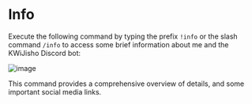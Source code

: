 # Info

Execute the following command by typing the prefix `!info` or the slash command `/info` to access some brief information about me and the KWiJisho Discord bot:

![image](https://github.com/monambike/kwijisho-discord-bot/assets/35270174/6994663c-0485-4424-9c92-2bff7a66b143)

This command provides a comprehensive overview of details, and some important social media links.
